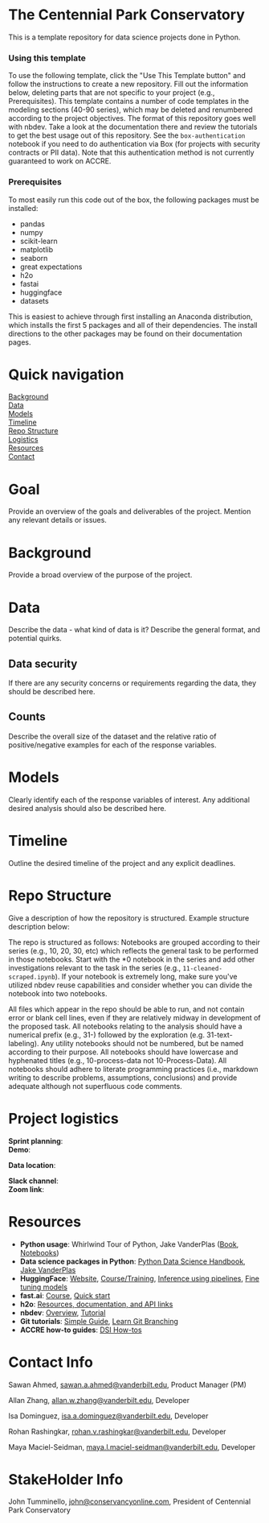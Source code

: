 # The Centennial Park Conservatory
This is a template repository for data science projects done in Python.

### Using this template
To use the following template, click the "Use This Template button" and follow the instructions to create a new repository.  Fill out the information below, deleting parts that are not specific to your project (e.g., Prerequisites).  This template contains a number of code templates in the modeling sections (40-90 series), which may be deleted and renumbered according to the project objectives.  The format of this repository goes well with nbdev.  Take a look at the documentation there and review the tutorials to get the best usage out of this repository.  See the `box-authentication` notebook if you need to do authentication via Box (for projects with security contracts or PII data).  Note that this authentication method is not currently guaranteed to work on ACCRE.

### Prerequisites
To most easily run this code out of the box, the following packages must be installed:
* pandas
* numpy
* scikit-learn
* matplotlib
* seaborn
* great expectations
* h2o
* fastai
* huggingface
* datasets

This is easiest to achieve through first installing an Anaconda distribution, which installs the first 5 packages and all of their dependencies.  The install directions to the other packages may be found on their documentation pages.

# Quick navigation
[Background](#background)  
[Data](#data)  
[Models](#models)  
[Timeline](#timeline)  
[Repo Structure](#repo-structure)  
[Logistics](#project-logistics)  
[Resources](#resources)  
[Contact](#contact-info)

# Goal

Provide an overview of the goals and deliverables of the project. Mention any relevant details or issues. 

# Background  

Provide a broad overview of the purpose of the project.

# Data

Describe the data - what kind of data is it?  Describe the general format, and potential quirks.

## Data security

If there are any security concerns or requirements regarding the data, they should be described here.

## Counts

Describe the overall size of the dataset and the relative ratio of positive/negative examples for each of the response variables.

# Models

Clearly identify each of the response variables of interest.  Any additional desired analysis should also be described here.

# Timeline

Outline the desired timeline of the project and any explicit deadlines.

# Repo Structure 

Give a description of how the repository is structured. Example structure description below:

The repo is structured as follows: Notebooks are grouped according to their series (e.g., 10, 20, 30, etc) which reflects the general task to be performed in those notebooks.  Start with the *0 notebook in the series and add other investigations relevant to the task in the series (e.g., `11-cleaned-scraped.ipynb`).  If your notebook is extremely long, make sure you've utilized nbdev reuse capabilities and consider whether you can divide the notebook into two notebooks.

All files which appear in the repo should be able to run, and not contain error or blank cell lines, even if they are relatively midway in development of the proposed task. All notebooks relating to the analysis should have a numerical prefix (e.g., 31-) followed by the exploration (e.g. 31-text-labeling). Any utility notebooks should not be numbered, but be named according to their purpose. All notebooks should have lowercase and hyphenated titles (e.g., 10-process-data not 10-Process-Data). All notebooks should adhere to literate programming practices (i.e., markdown writing to describe problems, assumptions, conclusions) and provide adequate although not superfluous code comments.

# Project logistics

**Sprint planning**:  
**Demo**:  

**Data location**:  

**Slack channel**:  
**Zoom link**:  

# Resources 
* **Python usage**: Whirlwind Tour of Python, Jake VanderPlas ([Book](https://learning.oreilly.com/library/view/a-whirlwind-tour/9781492037859/), [Notebooks](https://github.com/jakevdp/WhirlwindTourOfPython))
* **Data science packages in Python**: [Python Data Science Handbook, Jake VanderPlas](https://jakevdp.github.io/PythonDataScienceHandbook/) 
* **HuggingFace**: [Website](https://huggingface.co/transformers/index.html), [Course/Training](https://huggingface.co/course/chapter1), [Inference using pipelines](https://huggingface.co/transformers/task_summary.html), [Fine tuning models](https://huggingface.co/transformers/training.html)
* **fast.ai**: [Course](https://course.fast.ai/), [Quick start](https://docs.fast.ai/quick_start.html)
* **h2o**: [Resources, documentation, and API links](https://docs.h2o.ai/#h2o)
* **nbdev**: [Overview](https://nbdev.fast.ai/), [Tutorial](https://nbdev.fast.ai/tutorial.html)
* **Git tutorials**: [Simple Guide](https://rogerdudler.github.io/git-guide/), [Learn Git Branching](https://learngitbranching.js.org/?locale=en_US)
* **ACCRE how-to guides**: [DSI How-tos](https://github.com/vanderbilt-data-science/how-tos)  

# Contact Info

Sawan Ahmed, sawan.a.ahmed@vanderbilt.edu, Product Manager (PM)

Allan Zhang, allan.w.zhang@vanderbilt.edu, Developer

Isa Dominguez, isa.a.dominguez@vanderbilt.edu, Developer

Rohan Rashingkar, rohan.v.rashingkar@vanderbilt.edu, Developer

Maya Maciel-Seidman, maya.l.maciel-seidman@vanderbilt.edu, Developer

# StakeHolder Info

John Tumminello, john@conservancyonline.com, President of Centennial Park Conservatory
